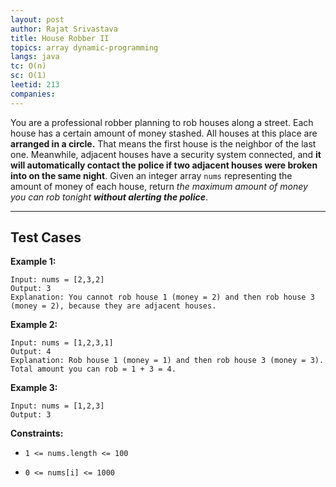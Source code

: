 ```yaml
---
layout: post
author: Rajat Srivastava
title: House Robber II
topics: array dynamic-programming
langs: java
tc: O(n)
sc: O(1)
leetid: 213
companies:
---
```

You are a professional robber planning to rob houses along a street. Each house has a certain amount of money stashed. All houses at this place are **arranged in a circle.** That means the first house is the neighbor of the last one. Meanwhile, adjacent houses have a security system connected, and <b>it will automatically contact the police if two adjacent houses were broken into on the same night</b>.
Given an integer array `nums` representing the amount of money of each house, return *the maximum amount of money you can rob tonight **without alerting the police***.
 
---
## Test Cases
**Example 1:**
```
Input: nums = [2,3,2]
Output: 3
Explanation: You cannot rob house 1 (money = 2) and then rob house 3 (money = 2), because they are adjacent houses.
```
**Example 2:**
```
Input: nums = [1,2,3,1]
Output: 4
Explanation: Rob house 1 (money = 1) and then rob house 3 (money = 3).
Total amount you can rob = 1 + 3 = 4.
```
**Example 3:**
```
Input: nums = [1,2,3]
Output: 3
```
 
**Constraints:**
	
* `1 <= nums.length <= 100`
	
* `0 <= nums[i] <= 1000`

        